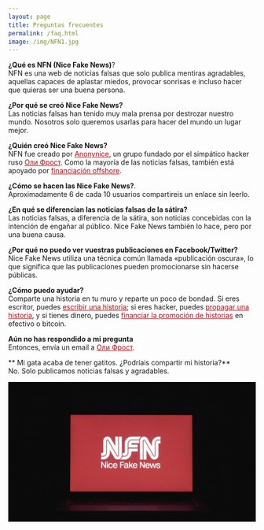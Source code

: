 ```yaml
---
layout: page
title: Preguntas frecuentes
permalink: /faq.html
image: /img/NFN1.jpg
---
```


<style>

article {
    font-size: 1.3em;

}
.full-width {
  background-color: #0c0c0c;
  color: white;
}

header {
  border-bottom: 3px solid #BE0712;
}
a {
  color: #BE0712;
}

</style>

**¿Qué es NFN (Nice Fake News)**?  
NFN es una web de noticias falsas que solo publica mentiras agradables, aquellas capaces de aplastar miedos, provocar sonrisas e incluso hacer que quieras ser una buena persona.

**¿Por qué se creó Nice Fake News?**  
Las noticias falsas han tenido muy mala prensa por destrozar nuestro mundo. Nosotros solo queremos usarlas para hacer del mundo un lugar mejor.

**¿Quién creó Nice Fake News?**  
NFN fue creado por [Anonynice](/nfn-es/joinus), un grupo fundado por el simpático hacker ruso <a href="http://olifro.st" class="russian">Оли Фрост</a>. Como la mayoría de las noticias falsas, también está apoyado por [financiación offshore](/nfn-es/donate).

**¿Cómo se hacen las Nice Fake News?**.  
Aproximadamente 6 de cada 10 usuarios compartireis un enlace sin leerlo.

**¿En qué se diferencian las noticias falsas de la sátira?**  
Las noticias falsas, a diferencia de la sátira, son noticias concebidas con la intención de engañar al público. Nice Fake News también lo hace, pero por una buena causa.

**¿Por qué no puedo ver vuestras publicaciones en Facebook/Twitter?**  
Nice Fake News utiliza una técnica común llamada «publicación oscura», lo que significa que las publicaciones pueden promocionarse sin hacerse públicas.

**¿Cómo puedo ayudar?**  
Comparte una historia en tu muro y reparte un poco de bondad. Si eres escritor, puedes [escribir una historia](/nfn-es/submit); si eres hacker, puedes [propagar una historia](/nfn-es/joinus), y si tienes dinero, puedes [financiar la promoción de historias](/nfn-es/donate) en efectivo o bitcoin.

**Aún no has respondido a mi pregunta**  
Entonces, envía un email a <a class="russian" href="mailto:mail@olifro.st" >Оли Фрост</a>.

** Mi gata acaba de tener gatitos. ¿Podríais compartir mi historia?**  
No. Solo publicamos noticias falsas y agradables.

![](/img/NFN1.jpg)
